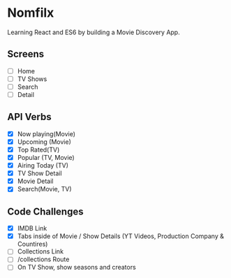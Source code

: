 # Nomfilx

Learning React and ES6 by building a Movie Discovery App.

## Screens

- [ ] Home
- [ ] TV Shows
- [ ] Search
- [ ] Detail

## API Verbs

- [x] Now playing(Movie)
- [x] Upcoming (Movie)
- [x] Top Rated(TV)
- [x] Popular (TV, Movie)
- [x] Airing Today (TV)
- [x] TV Show Detail
- [x] Movie Detail
- [x] Search(Movie, TV)

## Code Challenges

- [x] IMDB Link
- [x] Tabs inside of Movie / Show Details (YT Videos, Production Company & Countires)
- [ ] Collections Link
- [ ] /collections Route
- [ ] On TV Show, show seasons and creators